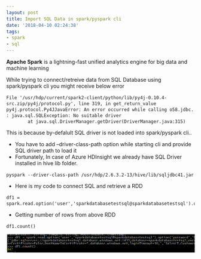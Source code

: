```yaml
---
layout: post
title: Import SQL Data in spark/pyspark cli
date: '2018-04-10 02:24:38'
tags:
- spark
- sql
---
```



**Apache Spark** is a lightning-fast unified analytics engine for big data and machine learning

While trying to connect/retreive data from SQL Database using spark/pyspark cli you might receive below error
```
File '/usr/hdp/current/spark2-client/python/lib/py4j-0.10.4-src.zip/py4j/protocol.py', line 319, in get_return_value
py4j.protocol.Py4JJavaError: An error occurred while calling o58.jdbc.
: java.sql.SQLException: No suitable driver
        at java.sql.DriverManager.getDriver(DriverManager.java:315)
```

This is because by-defalult SQL driver is not loaded into spark/pyspark cli..
- You have to add –driver-class-path option while starting cli and provide SQL driver path to load it
- Fortunately, In case of Azure HDInsight we already have SQL Driver installed in hive lib folder.
```
pyspark --driver-class-path /usr/hdp/2.6.3.2-13/hive/lib/sqljdbc41.jar
```
- Here is my code to connect SQL and retrieve a RDD
```	
df1 = spark.read.option('user','sparkdatabasetestsql@sparkdatabasetestsql').option('password','xxxxxxxxxxx').jdbc('jdbc:sqlserver://sparkdatabasetestsql.database.windows.net:1433;database=sparkdatabasetestsql;encrypt=true;trustServerCertificate=false;hostNameInCertificate=*.database.windows.net;loginTimeout=30;','SalesLT.Customer');

```
- Getting number of rows from above RDD
```
df1.count()
```

![pyspark-cli](/content/images/2018/04/pyspark-cli.png)